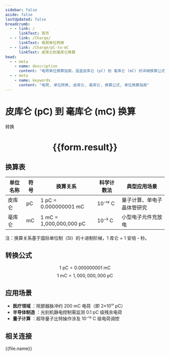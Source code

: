 ```yaml
---
sidebar: false
aside: false
lastUpdated: false
breadcrumb:
  - - link: /
      linkText: 首页
  - - link: /Charge/
      linkText: 电荷单位转换
  - - link: /Charge/pC-to-mC
      linkText: 皮库仑到毫库仑换算
head:
  - - meta
    - name: description
      content: "电荷单位换算指南，涵盖皮库仑 (pC) 到 毫库仑 (mC) 的详细换算公式与说明。"
  - - meta
    - name: keywords
      content: "电荷, 单位转换, 皮库仑, 毫库仑, 换算公式, 单位换算指南"
---
```

# 皮库仑 (pC) 到 毫库仑 (mC) 换算

<script setup>
import { onMounted, reactive, inject ,ref  } from 'vue'
import { NButton,NForm ,NFormItem,NInput,NInputNumber,NSelect,NCard,useMessage ,NGrid ,NGi } from 'naive-ui'
import { defineClientComponent } from 'vitepress'
import { Charge } from '../../files';
const convert = inject('convert')
const options =  [
  { "label": "皮库仑 (pC)", "value": "pC" },
  { "label": "毫库仑 (mC)", "value": "mC" }
];
const formRef = ref(null);
const rules = {
  number:{
    required: true,
    type: 'number',
    trigger: "blur"
  },
  to:{
    required: true,
    trigger: "select"
  },
  from:{
    required: true,
    trigger: "select"
  }
}
const form = reactive({
  number:null,
  to:'',
  from:'',
  result:'',
  title:'电荷单位换算',
})
const convertHandler = (e) => {
   e.preventDefault();
  formRef.value?.validate((errors)=>{
    if (!errors) {
      form.result = `${form.number}${form.from} = ${convert(form.number).from(form.from).to(form.to)}${form.to}`
    }
  })
}
</script>

<n-form size="large" :model="form" ref='formRef' :rules="rules">
  <n-form-item label="数值"  path="number">
    <n-input-number size="large" style="width:100%" :min="0" v-model:value="form.number"   placeholder="请输入要转换的数值" />
  </n-form-item>
  <n-form-item label="从" path="from">
    <n-select  size="large" :options="options" v-model:value="form.from" placeholder="请选择原始单位" />
  </n-form-item>
  <n-form-item label="到" path="to">
    <n-select  size="large" :options="options" v-model:value="form.to" placeholder="请选择转换单位" />
  </n-form-item>
  <n-form-item>
    <n-button type="primary" style="width:100%" @click="convertHandler">转换</n-button>
  </n-form-item>
</n-form>
<n-card  embedded :bordered="false" hoverable>
  <div  style="text-align:center">
    <h1>{{form.result}}</h1>
  </div>
</n-card>


## 换算表
| 单位名称   | 符号 | 换算关系                             | 科学计数法  | 典型应用场景                     |
|------------|------|--------------------------------------|-------------|----------------------------------|
| 皮库仑     | pC   | 1 pC = 0.000000001 mC            | 10⁻¹² C     | 量子计算、单电子晶体管研究       |
| 毫库仑     | mC   | 1 mC = 1,000,000,000 pC         | 10⁻³ C      | 小型电子元件充放电               |

注：换算关系基于国际单位制（SI）的十进制阶梯，1 库仑 = 1 安培・秒。

## 转换公式
$$ 1 \text{ pC} = 0.000000001 \text{ mC} $$
$$ 1 \text{ mC} = 1,000,000,000 \text{ pC} $$

## 应用场景
- **医疗领域** ：除颤器脉冲约 200 mC 电荷（即 2×10¹¹ pC）
- **半导体制造** ：光刻机静电控制需监测 0.1 pC 级残余电荷
- **量子计算** ：超导量子比特操作涉及 10⁻¹² C 级电荷调控



## 相关连接
<n-grid x-gap="12" :cols="3">
  <n-gi v-for="(file, index) in Charge" :key="index">
    <n-button
      text
      tag="a"
      :href="file.path"
      type="primary"
    >
      {{file.name}}
    </n-button>
  </n-gi>
</n-grid>